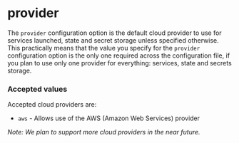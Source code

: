 # provider

The `provider` configuration option is the default cloud provider to use for services launched, state and secret storage unless specified otherwise. This practically means that the value you specify for the `provider` configuration option is the only one required across the configuration file, if you plan to use only one provider for everything: services, state and secrets storage.

### Accepted values

Accepted cloud providers are:

* `aws` - Allows use of the AWS (Amazon Web Services) provider

_Note: We plan to support more cloud providers in the near future._
